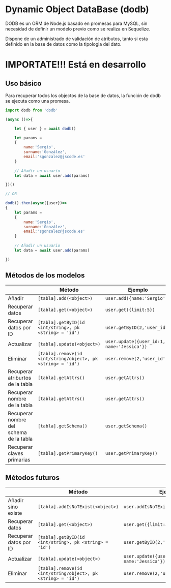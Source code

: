 # Dynamic Object DataBase (dodb)
DODB es un ORM de Node.js basado en promesas para MySQL, sin necesidad de definir un modelo previo como se realiza en Sequelize.

Dispone de un administrado de validación de atributos, tanto si esta definido en la base de datos como la tipologia del dato.

# IMPORTATE!!! Está en desarrollo

## Uso básico
Para recuperar todos los objectos de la base de datos, la función de dodb se ejecuta como una promesa.

```Javascript
import dodb from 'dodb'

(async ()=>{

    let { user } = await dodb()

    let params =
    {
        name:'Sergio',
        surname:'González',
        email:'sgonzalez@jscode.es'
    }
    
    // Añadir un usuario
    let data = await user.add(params)

})()

// OR

dodb().then(async({user})=>
{   
    let params =
    {
        name:'Sergio',
        surname:'González',
        email:'sgonzalez@jscode.es'
    }
    
    // Añadir un usuario
    let data = await user.add(params)

})
```

## Métodos de los modelos
|                |Método                          |Ejemplo                         |
|----------------|-------------------------------|-----------------------------|
|Añadir|`[tabla].add(<object>)`            |`user.add({name:'Sergio'})`           |
|Recuperar datos          |`[tabla].get(<object>)`        |`user.get({limit:5})`          |
|Recuperar datos por ID          | `[tabla].getByID(id <int/string>, pk <string> = 'id')`| `user.getByID(2,'user_id')`|
|Actualizar          | `[tabla].update(<object>)`| `user.update({user_id:1, name:'Jessica'})`|
|Eliminar          | `[tabla].remove(id <int/string/object>, pk <string> = 'id')`| `user.remove(2,'user_id')`|
|Recuperar atriburtos de la tabla          | `[tabla].getAttrs()`| `user.getAttrs()`|
|Recuperar nombre de la tabla          | `[tabla].getAttrs()`| `user.getAttrs()`|
|Recuperar nombre del schema de la tabla          | `[tabla].getSchema()`| `user.getSchema()`|
|Recuperar claves primarias | `[tabla].getPrimaryKey()`| `user.getPrimaryKey()`|

## Métodos futuros
|                |Método                          |Ejemplo                         |
|----------------|-------------------------------|-----------------------------|
|Añadir sino existe|`[tabla].addIsNoTExist(<object>)`            |`user.addIsNoTExist({name:'Sergio'})`           |
|Recuperar datos          |`[tabla].get(<object>)`        |`user.get({limit:5})`          |
|Recuperar datos por ID          | `[tabla].getByID(id <int/string>, pk <string> = 'id')`| `user.getByID(2,'user_id')`|
|Actualizar          | `[tabla].update(<object>)`| `user.update({user_id:1, name:'Jessica'})`|
|Eliminar          | `[tabla].remove(id <int/string/object>, pk <string> = 'id')`| `user.remove(2,'user_id')`|